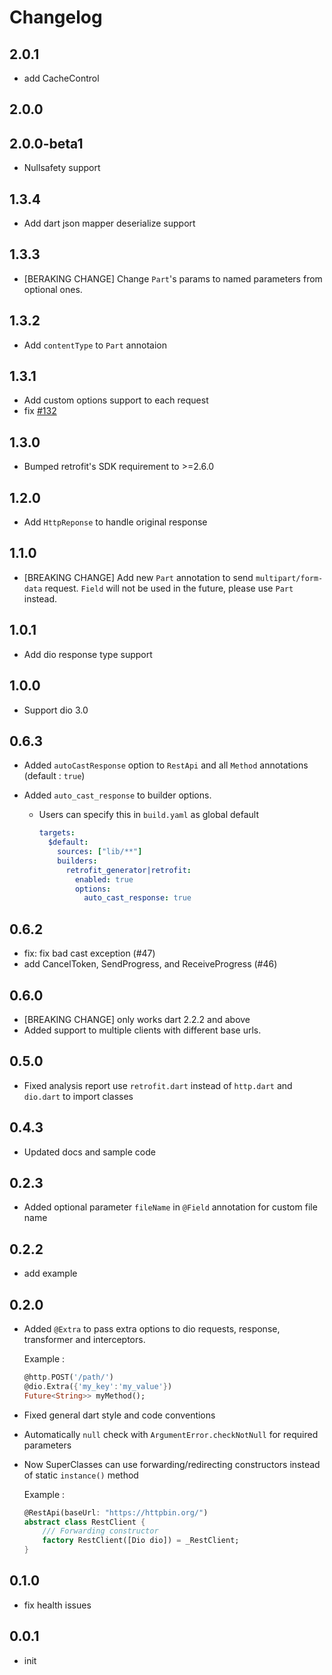 # Changelog
## 2.0.1

- add CacheControl
## 2.0.0

## 2.0.0-beta1

- Nullsafety support

## 1.3.4

- Add dart json mapper deserialize support

## 1.3.3

- [BERAKING CHANGE] Change `Part`'s params to named parameters from optional ones.

## 1.3.2

- Add `contentType` to `Part` annotaion

## 1.3.1

- Add custom options support to each request
- fix [#132](https://github.com/trevorwang/retrofit.dart/issues/132)

## 1.3.0

- Bumped retrofit's SDK requirement to >=2.6.0

## 1.2.0

- Add `HttpReponse` to handle original response

## 1.1.0

- [BREAKING CHANGE] Add new `Part` annotation to send `multipart/form-data` request. `Field` will not be used in the future, please use `Part` instead.

## 1.0.1

- Add dio response type support

## 1.0.0

- Support dio 3.0

## 0.6.3

- Added `autoCastResponse` option to `RestApi` and all `Method` annotations (default : `true`)
- Added `auto_cast_response` to builder options.

  - Users can specify this in `build.yaml` as global default

    ```yaml
    targets:
      $default:
        sources: ["lib/**"]
        builders:
          retrofit_generator|retrofit:
            enabled: true
            options:
              auto_cast_response: true
    ```

## 0.6.2

- fix: fix bad cast exception (#47)
- add CancelToken, SendProgress, and ReceiveProgress (#46)

## 0.6.0

- [BREAKING CHANGE] only works dart 2.2.2 and above
- Added support to multiple clients with different base urls.

## 0.5.0

- Fixed analysis report
  use `retrofit.dart` instead of `http.dart` and `dio.dart` to import classes

## 0.4.3

- Updated docs and sample code

## 0.2.3

- Added optional parameter `fileName` in `@Field` annotation for custom file name

## 0.2.2

- add example

## 0.2.0

- Added `@Extra` to pass extra options to dio requests, response, transformer and interceptors.

  Example :

  ```dart
  @http.POST('/path/')
  @dio.Extra({'my_key':'my_value'})
  Future<String>> myMethod();
  ```

- Fixed general dart style and code conventions

- Automatically `null` check with `ArgumentError.checkNotNull` for required parameters

- Now SuperClasses can use forwarding/redirecting constructors instead of static `instance()` method

  Example :

  ```dart
  @RestApi(baseUrl: "https://httpbin.org/")
  abstract class RestClient {
      /// Forwarding constructor
      factory RestClient([Dio dio]) = _RestClient;
  }
  ```

## 0.1.0

- fix health issues

## 0.0.1

- init
